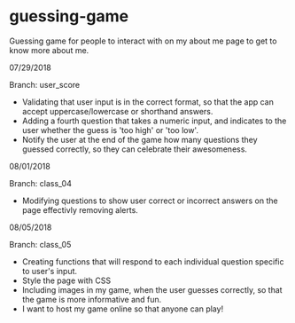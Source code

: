 # guessing-game
Guessing game for people to interact with on my about me page to get to know more about me.

07/29/2018

Branch: user_score
* Validating that user input is in the correct format, so that the app can accept uppercase/lowercase or shorthand answers.
* Adding a fourth question that takes a numeric input, and indicates to the user whether the guess is 'too high' or 'too low'.
* Notify the user at the end of the game how many questions they guessed correctly, so they can celebrate their awesomeness.

08/01/2018

Branch: class_04
* Modifying questions to show user correct or incorrect answers on the page effectivly removing alerts.


08/05/2018

Branch: class_05
* Creating functions that will respond to each individual question specific to user's input.
* Style the page with CSS
* Including images in my game, when the user guesses correctly, so that the game is more informative and fun.
* I want to host my game online so that anyone can play!
